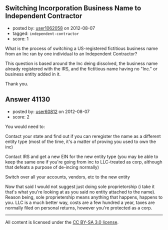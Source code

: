 ## Switching Incorporation Business Name to Independent Contractor

- posted by: [user1062058](https://stackexchange.com/users/-1/18798-user1062058) on 2012-08-07
- tagged: `independent-contractor`
- score: 1

What is the process of switching a US-registered fictitious business name from an Inc ran by one individual to an Independent Contractor? 

This question is based around the Inc deing dissolved, the business name already registered with the IRS, and the fictitious name having no "Inc." or business entity added in it.

Thank you.


## Answer 41130

- posted by: [user60812](https://stackexchange.com/users/-1/19115-user60812) on 2012-08-07
- score: 2

You would need to:<p>
Contact your state and find out if you can reregister the name as a different entity type (most of the time, it's a matter of proving you used to own the inc)<p>
Contact IRS and get a new EIN for the new entity type (you may be able to keep the same one if you're going from inc to LLC-treated as corp, although that defeats a purpose of de-incing normally)<p>
Switch over all your accounts, vendors, etc to the new entity<p>

Now that said I would not suggest just doing sole proprietorship (i take it that's what you're looking at as you said no entity attached to the name). Reason being, sole proprietership means anything that happens, happens to you. LLC is a much better way, costs are a few hundred a year, taxes are normally filed on personal returns, however you're protected as a corp. 



---

All content is licensed under the [CC BY-SA 3.0 license](https://creativecommons.org/licenses/by-sa/3.0/).

